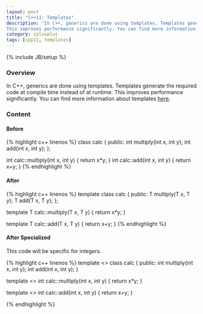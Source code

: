 ```yaml
---
layout: post
title: "C++11: Templates"
description: "In C++, generics are done using templates. Templates generate the required code at compile time instead of at runtime.
This improves performance significantly. You can find more information about templates [here](http://www.cprogramming.com/tutorial/templates.html)."
category: cplusplus
tags: [cpp11, templates]
---
```

{% include JB/setup %}

<!-- Overview -->
<h3>Overview</h3>

In C++, generics are done using templates. Templates generate the required code at compile time instead of at runtime.
This improves performance significantly. You can find more information about templates [here](http://www.cprogramming.com/tutorial/templates.html).

<!-- Content -->
<h3>Content</h3>

<!-- Before -->
<h4>Before</h4>

<!-- Code _______________________________________-->
{% highlight c++ linenos %}
class calc
{
  public:
      int multiply(int x, int y);
      int add(int x, int y);
};

int calc::multiply(int x, int y)
{
    return x*y;
}
int calc::add(int x, int y)
{
    return x+y;
}
{% endhighlight %}
<!-- /Code ^^^^^^^^^^^^^^^^^^^^^^^^^^^^^^^^^^^^^^-->


<!-- After -->
<h4>After</h4>

<!-- Code _______________________________________-->
{% highlight c++ linenos %}
template <typename T>
class calc
{
  public:
    T multiply(T x, T y);
    T add(T x, T y);
};

template <typename T>
T calc<T>::multiply(T x, T y)
{
  return x*y;
}

template <typename T>
T calc<T>::add(T x, T y)
{
  return x+y;
}
{% endhighlight %}
<!-- /Code ^^^^^^^^^^^^^^^^^^^^^^^^^^^^^^^^^^^^^^-->


<!-- After Specialized -->
<h4>After Specialized</h4>

This code will be specific for integers.

<!-- Code _______________________________________-->
{% highlight c++ linenos %}
template <>
class calc<int>
{
  public:
    int multiply(int x, int y);
    int add(int x, int y);
}

template <>
int calc<int>::multiply(int x, int y)
{
  return x*y;
}

template <>
int calc<int>::add(int x, int y)
{
  return x+y;
}

{% endhighlight %}
<!-- /Code ^^^^^^^^^^^^^^^^^^^^^^^^^^^^^^^^^^^^^^-->
